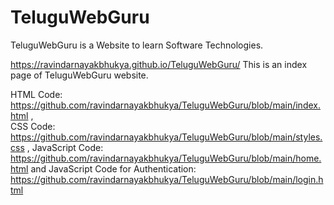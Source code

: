 # TeluguWebGuru
TeluguWebGuru is a Website to learn Software Technologies.


https://ravindarnayakbhukya.github.io/TeluguWebGuru/
This is an index page of TeluguWebGuru website.

HTML Code: https://github.com/ravindarnayakbhukya/TeluguWebGuru/blob/main/index.html ,                            
CSS Code: https://github.com/ravindarnayakbhukya/TeluguWebGuru/blob/main/styles.css , 
JavaScript Code: https://github.com/ravindarnayakbhukya/TeluguWebGuru/blob/main/home.html and 
JavaScript Code for Authentication: https://github.com/ravindarnayakbhukya/TeluguWebGuru/blob/main/login.html
